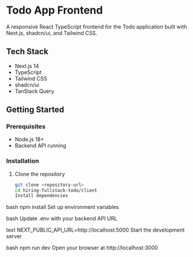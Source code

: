 # Todo App Frontend

A responsive React TypeScript frontend for the Todo application built with Next.js, shadcn/ui, and Tailwind CSS.

## Tech Stack

- Next.js 14
- TypeScript
- Tailwind CSS
- shadcn/ui
- TanStack Query

## Getting Started

### Prerequisites

- Node.js 18+
- Backend API running

### Installation

1. Clone the repository
   ```bash
   git clone <repository-url>
   cd hiring-fullstack-todo/client
   Install dependencies
   ```

bash
npm install
Set up environment variables

bash
Update .env with your backend API URL

text
NEXT_PUBLIC_API_URL=http://localhost:5000
Start the development server

bash
npm run dev
Open your browser at http://localhost:3000
